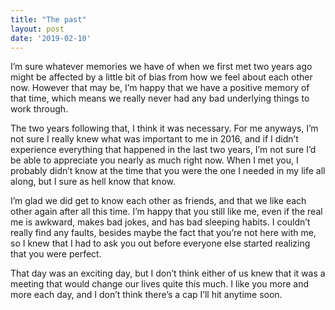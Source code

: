 ```yaml
---
title: "The past"
layout: post
date: '2019-02-10'
---
```


I’m sure whatever memories we have of when we first met two years ago might be affected by a little bit of bias from how we feel about each other now. However that may be, I’m happy that we have a positive memory of that time, which means we really never had any bad underlying things to work through.

The two years following that, I think it was necessary. For me anyways, I’m not sure I really knew what was important to me in 2016, and if I didn’t experience everything that happened in the last two years, I’m not sure I’d be able to appreciate you nearly as much right now. When I met you, I probably didn’t know at the time that you were the one I needed in my life all along, but I sure as hell know that know.

I’m glad we did get to know each other as friends, and that we like each other again after all this time. I’m happy that you still like me, even if the real me is awkward, makes bad jokes, and has bad sleeping habits. I couldn’t really find any faults, besides maybe the fact that you’re not here with me, so I knew that I had to ask you out before everyone else started realizing that you were perfect. 

That day was an exciting day, but I don’t think either of us knew that it was a meeting that would change our lives quite this much. I like you more and more each day, and I don’t think there’s a cap I’ll hit anytime soon.